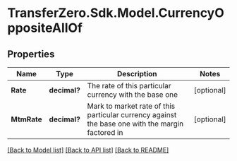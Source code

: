 
# TransferZero.Sdk.Model.CurrencyOppositeAllOf

## Properties

Name | Type | Description | Notes
------------ | ------------- | ------------- | -------------
**Rate** | **decimal?** | The rate of this particular currency with the base one | [optional] 
**MtmRate** | **decimal?** | Mark to market rate of this particular currency against the base one with the margin factored in | [optional] 

[[Back to Model list]](../README.md#documentation-for-models)
[[Back to API list]](../README.md#documentation-for-api-endpoints)
[[Back to README]](../README.md)

